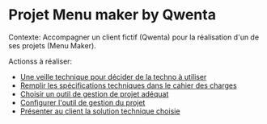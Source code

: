 # Projet Menu maker by Qwenta

Contexte: Accompagner un client fictif (Qwenta) pour la réalisation d'un de ses projets (Menu Maker).

Actionss à réaliser:

- [Une veille technique pour décider de la techno à utiliser](https://github.com/Jphindev/OC-Projects/blob/P4-MenuMaker/P4_1_veille_technique_032024.pdf)
- [Remplir les spécifications techniques dans le cahier des charges](https://github.com/Jphindev/OC-Projects/blob/P4-MenuMaker/P4_2_specifications_techniques_032024.pdf)
- [Choisir un outil de gestion de projet adéquat](https://github.com/Jphindev/OC-Projects/blob/P4-MenuMaker/P4_3_outil_gestion_de_projet_032024.pdf)
- [Configurer l'outil de gestion du projet](https://foregoing-shape-004.notion.site/9def1447f99b4fd68223cef493177ece?v=0c86116b2f8142218a19b01f9bd668ad&pvs=44&qid)
- [Présenter au client la solution technique choisie](https://github.com/Jphindev/OC-Projects/blob/P4-MenuMaker/P4_4_presentation_solution_technique_032024.pdf)
